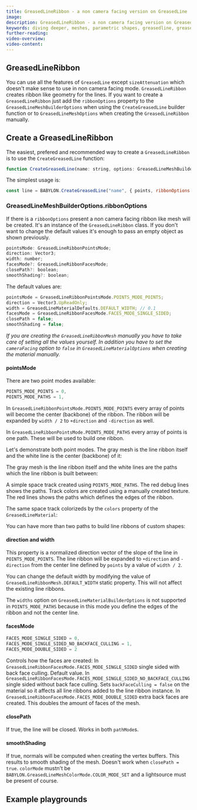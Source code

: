 ```yaml
---
title: GreasedLineRibbon - a non camera facing version on GreasedLine 
image:
description: GreasedLineRibbon - a non camera facing version on GreasedLine 
keywords: diving deeper, meshes, parametric shapes, greasedline, greased line
further-reading:
video-overview:
video-content:
---
```


## GreasedLineRibbon

You can use all the features of `GreasedLine` except `sizeAttenuation` which doesn't make sense to use in non camera facing mode. `GreasedLineRibbon` creates ribbon like geometry for the lines. If you want to create a `GreasedLineRibbon` just add the `ribbonOptions` property to the `GreasedLineMeshBuilderOptions` when using the `CreateGreasedLine` builder function or to `GreasedLineMeshOptions` when creating the `GreasedLineRibbon` manually.

## Create a GreasedLineRibbon

The easiest, prefered and recommended way to create a `GreasedLineRibbon` is to use the `CreateGreasedLine` function:

```javascript
function CreateGreasedLine(name: string, options: GreasedLineMeshBuilderOptions, materialOptions?: Nullable<GreasedLineMaterialBuilderOptions>, scene?: Nullable<Scene>)
```

The simplest usage is:

```javascript
const line = BABYLON.CreateGreasedLine("name", { points, ribbonOptions: { } })
```

<Playground id="#P8NDK0#2" title="Basic usage" description="Basic scenarios with GreasedLineRibbon." />

### GreasedLineMeshBuilderOptions.ribbonOptions

If there is a `ribbonOptions` present a non camera facing ribbon like mesh will be created. It's an instance of the `GreasedLineRibbon` class. If you don't want to change the default values it's enough to pass an empty object as shown previously.

```javascript
pointsMode: GreasedLineRibbonPointsMode;
direction: Vector3;
width: number;
facesMode?: GreasedLineRibbonFacesMode;
closePath?: boolean;
smoothShading?: boolean;
```

The default values are:

```javascript
pointsMode = GreasedLineRibbonPointsMode.POINTS_MODE_POINTS;
direction = Vector3.UpReadOnly;
width = GreasedLineMaterialDefaults.DEFAULT_WIDTH; // 0.1
facesMode = GreasedLineRibbonFacesMode.FACES_MODE_SINGLE_SIDED;
closePath = false;
smoothShading = false;
```

*If you are creating the `GreasedLineRibbonMesh` manually you have to take care of setting all the values yourself. In addition you have to set the `cameraFacing` option to `false` in `GreasedLineMaterialOptions` when creating the material manually.*

#### **pointsMode**

There are two point modes available:

```javascript
POINTS_MODE_POINTS = 0,
POINTS_MODE_PATHS = 1,
```

In `GreasedLineRibbonPointsMode.POINTS_MODE_POINTS` every array of points will become the center (backbone) of the ribbon. The ribbon will be expanded by `width / 2` to `+direction` and `-direction` as well.

In `GreasedLineRibbonPointsMode.POINTS_MODE_PATHS` every array of points is one path. These will be used to build one ribbon.

Let's demonstrate both point modes. The gray mesh is the line ribbon itself and the white line is the center (backbone) of it:

<Playground id="#SS1UUI#30" title="Point mode POINTS_MODE_POINTS" description="Shows how POINTS_MODE_POINTS works." />

The gray mesh is the line ribbon itself and the white lines are the paths which the line ribbon is built between:

<Playground id="#SS1UUI#31" title="Point mode POINTS_MODE_PATHS" description="Shows how POINTS_MODE_PATHS works." />

A simple space track created using `POINTS_MODE_PATHS`. The red debug lines shows the paths. Track colors are created using a manually created texture. The red lines shows the paths which defines the edges of the ribbon.

<Playground id="#TN7XWX#35" title="Path mode" description="A simple space track - uses texture." />

The same space track colorizeds by the `colors` property of the `GreasedLineMaterial`:

<Playground id="#TN7XWX#34" title="Path mode" description="A simple space track - uses colors." />

You can have more than two paths to build line ribbons of custom shapes:

<Playground id="#SS1UUI#32" title="Point mode POINTS_MODE_PATHS with more paths" description="Shows how POINTS_MODE_PATHS works with more than 2 paths." />

#### **direction** and **width**

This property is a normalized direction vector of the slope of the line in `POINTS_MODE_POINTS`. The line ribbon will be expanded to `+direction` and `-direction` from the center line defined by `points` by a value of `width / 2`.

You can change the default width by modifying the value of `GreasedLineRibbonMesh.DEFAULT_WIDTH` static property. This will not affect the existing line ribbons.

The `widths` option on `GreasedLineMaterialBuilderOptions` is not supported in `POINTS_MODE_PATHS` because in this mode you define the edges of the ribbon and not the center line.

<Playground id="#1LRZ3#422" title="Shows different direction modes" />

#### **facesMode**

```javascript
FACES_MODE_SINGLE_SIDED = 0,
FACES_MODE_SINGLE_SIDED_NO_BACKFACE_CULLING = 1,
FACES_MODE_DOUBLE_SIDED = 2
```

Controls how the faces are created:
In `GreasedLineRibbonFacesMode.FACES_MODE_SINGLE_SIDED` single sided with back face culling. Default value.
In `GreasedLineRibbonFacesMode.FACES_MODE_SINGLE_SIDED_NO_BACKFACE_CULLING` single sided without back face culling. Sets `backFaceCulling = false` on the material so it affects all line ribbons added to the line ribbon instance.
In `GreasedLineRibbonFacesMode.FACES_MODE_DOUBLE_SIDED` extra back faces are created. This doubles the amount of faces of the mesh.

<Playground id="#SS1UUI#39" title="Shows different face modes" description="Shows different face modes." />

#### **closePath**

If true, the line will be closed. Works in both `pathMode`s.

<Playground id="#SS1UUI#38" title="Without closing the line ribbon path" description="Without closing the line ribbon path." />
<Playground id="#SS1UUI#37" title="Automatically closing the line ribbon path" description="Automatically closing the line ribbon path." />

#### **smoothShading**

If true, normals will be computed when creating the vertex buffers. This results to smooth shading of the mesh. Doesn't work when `closePath = true`. `colorMode` mustn't be `BABYLON.GreasedLineMeshColorMode.COLOR_MODE_SET` and a lightsource must be present of course.

<Playground id="#SS1UUI#35" title="Without smooth shading" description="Without smooth shading." />
<Playground id="#SS1UUI#36" title="With smooth shading" description="With smooth shading." />

## Example playgrounds

<Playground id="#FJRQ8N#138" title="Simple examples" description="A lot of simple examples in one PG." />
<Playground id="#SS1UUI#28" title="Tie drone" description="Shows how to use different options to build a small Imperial Tie drone." />
<Playground id="#H1LRZ3#407" title="Lazy mode" description="Lazy mode line ribbons." />
<Playground id="#H1LRZ3#415" title="Recycle logo" description="Recycle logo comparison. One created using a GreasedLineMesh and the second using GreasedLineRibbonMesh (non camera facing version vs camwea facing versions)." />








